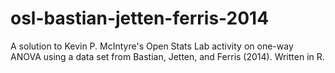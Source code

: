 # osl-bastian-jetten-ferris-2014
A solution to Kevin P. McIntyre's Open Stats Lab activity on one-way ANOVA using a data set from Bastian, Jetten, and Ferris (2014). Written in R.
